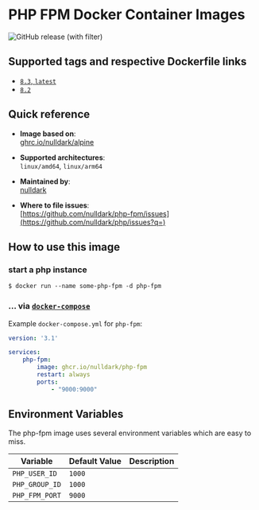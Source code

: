 # PHP FPM Docker Container Images

![GitHub release (with filter)](https://img.shields.io/github/v/release/nulldark/php-fpm)

## Supported tags and respective Dockerfile links
- [`8.3`, `latest`](https://github.com/nulldark/php/blob/master/8.3/Dockerfile)
- [`8.2`](https://github.com/nulldark/php/blob/master/8.2/Dockerfile)

## Quick reference
- **Image based on**:   
  [ghrc.io/nulldark/alpine](https://github.com/nulldark/php)

- **Supported architectures**:    
  `linux/amd64`, `linux/arm64`

- **Maintained by**:  
  [nulldark](https://github.com/nulldark)

- **Where to file issues**:    
  [https://github.com/nulldark/php-fpm/issues](https://github.com/nulldark/php/issues?q=)

## How to use this image

### start a php instance

```console
$ docker run --name some-php-fpm -d php-fpm
```

### ... via [`docker-compose`](https://github.com/docker/compose)
Example `docker-compose.yml` for `php-fpm`:

```yaml
version: '3.1'

services:
    php-fpm:
        image: ghcr.io/nulldark/php-fpm
        restart: always
        ports:
            - "9000:9000"
```

## Environment Variables

The php-fpm image uses several environment variables which are easy to miss.

| Variable       | Default Value  | Description |
|----------------|----------------|-------------|
| `PHP_USER_ID`  | `1000`         |             |
| `PHP_GROUP_ID` | `1000`         |             |
| `PHP_FPM_PORT` | `9000`         |             |